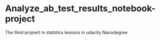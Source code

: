# Analyze_ab_test_results_notebook-project
The third projrect in statstics lessons in udacity Nanodegree
